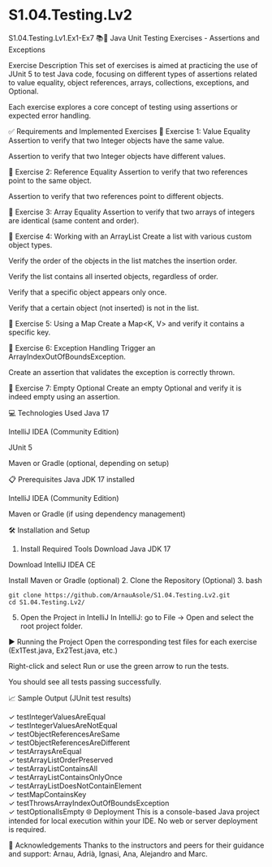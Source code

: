 # S1.04.Testing.Lv2
S1.04.Testing.Lv1.Ex1-Ex7
📚🧪 Java Unit Testing Exercises - Assertions and Exceptions

Exercise Description
This set of exercises is aimed at practicing the use of JUnit 5 to test Java code, focusing on different types of assertions related to value equality, object references, arrays, collections, exceptions, and Optional.

Each exercise explores a core concept of testing using assertions or expected error handling.

✅ Requirements and Implemented Exercises
🔹 Exercise 1: Value Equality
Assertion to verify that two Integer objects have the same value.

Assertion to verify that two Integer objects have different values.

🔹 Exercise 2: Reference Equality
Assertion to verify that two references point to the same object.

Assertion to verify that two references point to different objects.

🔹 Exercise 3: Array Equality
Assertion to verify that two arrays of integers are identical (same content and order).

🔹 Exercise 4: Working with an ArrayList
Create a list with various custom object types.

Verify the order of the objects in the list matches the insertion order.

Verify the list contains all inserted objects, regardless of order.

Verify that a specific object appears only once.

Verify that a certain object (not inserted) is not in the list.

🔹 Exercise 5: Using a Map
Create a Map<K, V> and verify it contains a specific key.

🔹 Exercise 6: Exception Handling
Trigger an ArrayIndexOutOfBoundsException.

Create an assertion that validates the exception is correctly thrown.

🔹 Exercise 7: Empty Optional
Create an empty Optional and verify it is indeed empty using an assertion.

💻 Technologies Used
Java 17

IntelliJ IDEA (Community Edition)

JUnit 5

Maven or Gradle (optional, depending on setup)

📋 Prerequisites
Java JDK 17 installed

IntelliJ IDEA (Community Edition)

Maven or Gradle (if using dependency management)

🛠️ Installation and Setup
1. Install Required Tools
Download Java JDK 17

Download IntelliJ IDEA CE

Install Maven or Gradle (optional)
2. Clone the Repository (Optional)
3. bash
```
git clone https://github.com/ArnauAsole/S1.04.Testing.Lv2.git
cd S1.04.Testing.Lv2/
```

5. Open the Project in IntelliJ
In IntelliJ: go to File → Open and select the root project folder.

▶️ Running the Project
Open the corresponding test files for each exercise (Ex1Test.java, Ex2Test.java, etc.)

Right-click and select Run or use the green arrow to run the tests.

You should see all tests passing successfully.

📈 Sample Output (JUnit test results)

✓ testIntegerValuesAreEqual  
✓ testIntegerValuesAreNotEqual  
✓ testObjectReferencesAreSame  
✓ testObjectReferencesAreDifferent  
✓ testArraysAreEqual  
✓ testArrayListOrderPreserved  
✓ testArrayListContainsAll  
✓ testArrayListContainsOnlyOnce  
✓ testArrayListDoesNotContainElement  
✓ testMapContainsKey  
✓ testThrowsArrayIndexOutOfBoundsException  
✓ testOptionalIsEmpty
🌐 Deployment
This is a console-based Java project intended for local execution within your IDE. No web or server deployment is required.

🤝 Acknowledgements
Thanks to the instructors and peers for their guidance and support: Arnau, Adrià, Ignasi, Ana, Alejandro and Marc.
